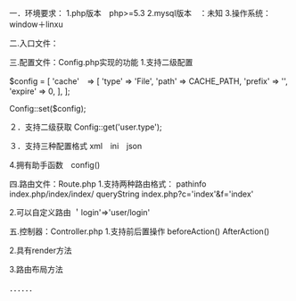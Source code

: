 一．环境要求：
1.php版本　php>=5.3 
2.mysql版本　：未知
3.操作系统：window＋linxu

二.入口文件：

三.配置文件：Config.php实现的功能
1.支持二级配置

$config = [
    'cache'　=> [
        'type'   => 'File',
        'path'   => CACHE_PATH,
        'prefix' => '',
        'expire' => 0,
    ],
];

Config::set($config);

２．支持二级获取
Config::get('user.type');

３．支持三种配置格式
xml　ini　json

4.拥有助手函数　config()


四.路由文件：Route.php
1.支持两种路由格式：
pathinfo	index.php/index/index/
queryString  index.php?c='index'&f='index'

2.可以自定义路由
＇login'=>'user/login'

五.控制器：Controller.php
1.支持前后置操作
beforeAction()
AfterAction()

2.具有render方法

3.路由布局方法

．．．．．．





